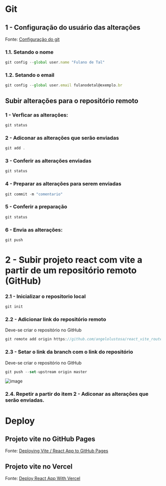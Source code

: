 # Git

## 1 - Configuração do usuário das alterações

Fonte: [Configuração do git](https://git-scm.com/book/pt-br/v2/Come%C3%A7ando-Configura%C3%A7%C3%A3o-Inicial-do-Git)

### 1.1. Setando o nome

```js
git config --global user.name "Fulano de Tal"
```
### 1.2. Setando o email

```js
git config --global user.email fulanodetal@exemplo.br
```

## Subir alterações para o repositório remoto

### 1 - Verficar as alterações:
```js
git status
```
### 2 - Adiconar as alterações que serão enviadas

```js
git add .
```

### 3 - Conferir as alterações enviadas

```js
git status
```
### 4 - Preparar as alterações para serem enviadas

```js
git commit -m "comentario"
```
### 5 - Conferir a preparação

```js
git status
```
### 6 - Envia as alterações:

```js
git push
```

# 2 - Subir projeto react com vite a partir de um repositório remoto (GitHub)

### 2.1 - Inicializar o repositorio local

```js
git init
```

### 2.2 -  Adicionar link do repositório remoto

Deve-se criar o repositório no GitHub

```js
git remote add origin https://github.com/angelolustosa/react_vite_router_fs12.git
```

### 2.3 - Setar o link da branch com o link do repositório

Deve-se criar o repositório no GitHub

```js
git push --set-upstream origin master
```
![image](https://github.com/angelolustosa/react_vite_router_fs12/assets/15823158/36ab4207-6402-4ca5-961e-42b7bc279714)

### 2.4. Repetir a partir do item 2 - Adiconar as alterações que serão enviadas.




# Deploy 

## Projeto vite no GitHub Pages
Fonte: [Deploying Vite / React App to GitHub Pages](https://dev.to/rashidshamloo/deploying-vite-react-app-to-github-pages-35hf)

## Projeto vite no Vercel
Fonte: [Deploy React App With Vercel](https://dev.to/rashidshamloo/deploying-vite-react-app-to-github-pages-35hf)